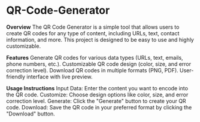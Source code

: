 # QR-Code-Generator

**Overview**
The QR Code Generator is a simple tool that allows users to create QR codes for any type of content, including URLs, text, contact information, and more. This project is designed to be easy to use and highly customizable.

**Features**
Generate QR codes for various data types (URLs, text, emails, phone numbers, etc.).
Customizable QR code design (color, size, and error correction level).
Download QR codes in multiple formats (PNG, PDF).
User-friendly interface with live preview.

**Usage Instructions**
Input Data: Enter the content you want to encode into the QR code.
Customize: Choose design options like color, size, and error correction level.
Generate: Click the "Generate" button to create your QR code.
Download: Save the QR code in your preferred format by clicking the "Download" button.
